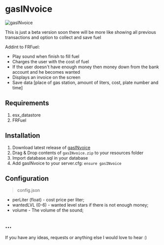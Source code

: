 # gasINvoice

![gasINvoice](https://i.imgur.com/5boKzq7.png)

This is just a beta version soon there will be more like showing all previous transactions and option to collect and save fuel

Addint to FRFuel:

- Play sound when finish to fill fuel
- Charges the user with the cost of fuel
- If the user doesn't have enough money then money down from the bank account and he becomes wanted
- Displays an invoice on the screen
- Save data [place of gas station, amount of liters, cost, plate number and time]

## Requirements

1. esx_datastore
2. FRFuel

## Installation

1. Download latest release of [gasINvoice](https://github.com/TgMrP/gasINvoice/archive/0.1.0.zip)
2. Drag & Drop contents of `gasINvoice.zip` to your resources folder
3. Import database.sql in your database
4. Add gasINvoice to your server.cfg: `ensure gasINvoice`

## Configuration

> config.json

- perLiter (float) - cost price per liter;
- wantedLVL (0-6) - wanted level stars if there is not enough money;
- volume - The volume of the sound;

## ...

If you have any ideas, requests or anything else I would love to hear :)
